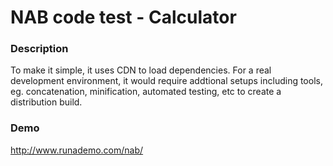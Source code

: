 # NAB code test - Calculator

### Description
To make it simple, it uses CDN to load dependencies. For a real development environment, it would require addtional setups including tools, eg. concatenation, minification, automated testing, etc to create a distribution build.

### Demo
http://www.runademo.com/nab/
